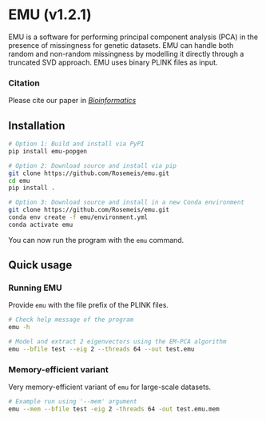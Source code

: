# EMU (v1.2.1)
EMU is a software for performing principal component analysis (PCA) in the presence of missingness for genetic datasets. EMU can handle both random and non-random missingness by modelling it directly through a truncated SVD approach. EMU uses binary PLINK files as input.

### Citation
Please cite our paper in [*Bioinformatics*](https://doi.org/10.1093/bioinformatics/btab027)

## Installation
```bash
# Option 1: Build and install via PyPI
pip install emu-popgen

# Option 2: Download source and install via pip
git clone https://github.com/Rosemeis/emu.git
cd emu
pip install .

# Option 3: Download source and install in a new Conda environment
git clone https://github.com/Rosemeis/emu.git
conda env create -f emu/environment.yml
conda activate emu
```
You can now run the program with the `emu` command.

## Quick usage
### Running EMU
Provide `emu` with the file prefix of the PLINK files.
```bash
# Check help message of the program
emu -h

# Model and extract 2 eigenvectors using the EM-PCA algorithm
emu --bfile test --eig 2 --threads 64 --out test.emu
```

### Memory-efficient variant
Very memory-efficient variant of `emu` for large-scale datasets.
```bash
# Example run using '--mem' argument
emu --mem --bfile test -eig 2 -threads 64 -out test.emu.mem
```
